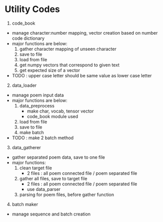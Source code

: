 # Utility Codes

1. code_book
- manage character:number mapping, vector creation based on number code dictionary
- major functions are below:
	1. gather character mapping of unseen character
	2. save to file
	3. load from file
	4. get numpy vectors that correspond to given text
	5. get expected size of a vector
- TODO : upper case letter should be same value as lower case letter

2. data_loader
- manage poem input data
- major functions are below:
	1. data_preprocess
		- make char, vocab, tensor vector
		- code_book module used
	2. load from file
	3. save to file
	4. make batch
- TODO : make 2 batch method

3. data_gatherer
- gather separated poem data, save to one file
- major functions:
	1. clean target file
		- 2 files : all poem connected file / poem separated file
	2. gather all files, save to target file
		- 2 files : all poem connected file / poem separated file
		- use data_parser
	3. parsing for poem files, before gather function
4. batch maker
- manage sequence and batch creation